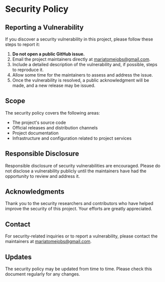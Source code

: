# Security Policy

## Reporting a Vulnerability

If you discover a security vulnerability in this project, please follow these steps to report it:

1. **Do not open a public GitHub issue.**
2. Email the project maintainers directly at [mariatomejobs@gmail.com](mailto:mariatomejobs@gmail.com).
3. Include a detailed description of the vulnerability and, if possible, steps to reproduce it.
4. Allow some time for the maintainers to assess and address the issue.
5. Once the vulnerability is resolved, a public acknowledgment will be made, and a new release may be issued.

## Scope

The security policy covers the following areas:

- The project's source code
- Official releases and distribution channels
- Project documentation
- Infrastructure and configuration related to project services

## Responsible Disclosure

Responsible disclosure of security vulnerabilities are encouraged. Please do not disclose a vulnerability publicly until the maintainers have had the opportunity to review and address it.

## Acknowledgments

Thank you to the security researchers and contributors who have helped improve the security of this project. Your efforts are greatly appreciated.

## Contact

For security-related inquiries or to report a vulnerability, please contact the maintainers at [mariatomejobs@gmail.com](mailto:mariatomejobs@gmail.com).

## Updates

The security policy may be updated from time to time. Please check this document regularly for any changes.
